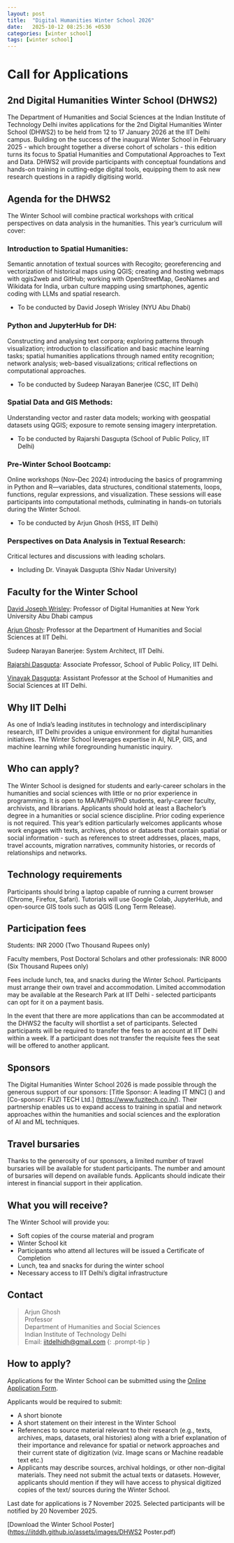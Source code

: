 ```yaml
---
layout: post
title:  "Digital Humanities Winter School 2026"
date:   2025-10-12 08:25:36 +0530
categories: [winter school]
tags: [winter school]
---
```


# Call for Applications
## 2nd Digital Humanities Winter School (DHWS2)

The Department of Humanities and Social Sciences at the Indian Institute of Technology Delhi invites applications for the 2nd Digital Humanities Winter School (DHWS2) to be held from 12 to 17 January 2026 at the IIT Delhi campus.
Building on the success of the inaugural Winter School in February 2025 - which brought together a diverse cohort of scholars - this edition turns its focus to Spatial Humanities and Computational Approaches to Text and Data. DHWS2 will provide participants with conceptual foundations and hands-on training in cutting-edge digital tools, equipping them to ask new research questions in a rapidly digitising world.

## Agenda for the DHWS2

The Winter School will combine practical workshops with critical perspectives on data analysis in the humanities. This year’s curriculum will cover:

### Introduction to Spatial Humanities: 
Semantic annotation of textual sources with Recogito; georeferencing and vectorization of historical maps using QGIS; creating and hosting webmaps with qgis2web and GitHub; working with OpenStreetMap, GeoNames and Wikidata  for India, urban culture mapping using smartphones, agentic coding with LLMs and spatial research.
* To be conducted by David Joseph Wrisley (NYU Abu Dhabi)

### Python and JupyterHub for DH: 
Constructing and analysing text corpora; exploring patterns through visualization; introduction to classification and basic machine learning tasks; spatial humanities applications through named entity recognition; network analysis; web-based visualizations; critical reflections on computational approaches.
* To be conducted by Sudeep Narayan Banerjee (CSC, IIT Delhi)

### Spatial Data and GIS Methods: 
Understanding vector and raster data models; working with geospatial datasets using QGIS; exposure to remote sensing imagery interpretation.
* To be conducted by Rajarshi Dasgupta (School of Public Policy, IIT Delhi)

### Pre-Winter School Bootcamp: 
Online workshops (Nov–Dec 2024) introducing the basics of programming in Python and R—variables, data structures, conditional statements, loops, functions, regular expressions, and visualization. These sessions will ease participants into computational methods, culminating in hands-on tutorials during the Winter School.
* To be conducted by Arjun Ghosh (HSS, IIT Delhi)

### Perspectives on Data Analysis in Textual Research: 
Critical lectures and discussions with leading scholars.
* Including Dr. Vinayak Dasgupta (Shiv Nadar University)


## Faculty for the Winter School

[David Joseph Wrisley](https://nyuad.nyu.edu/en/academics/divisions/arts-and-humanities/faculty/david-wrisley.html): Professor of Digital Humanities at New York University Abu Dhabi campus

[Arjun Ghosh](https://www.linkedin.com/in/arjun-ghosh-39b8a018/): Professor at the Department of Humanities and Social Sciences at IIT Delhi.

Sudeep Narayan Banerjee: System Architect, IIT Delhi.

[Rajarshi Dasgupta](https://spp.iitd.ac.in/faculty-profile/17): Associate Professor, School of Public Policy, IIT Delhi.

[Vinayak Dasgupta](https://snu.edu.in/faculty/vinayak-das-gupta/): Assistant Professor at the School of Humanities and Social Sciences at IIT Delhi.



## Why IIT Delhi

As one of India’s leading institutes in technology and interdisciplinary research, IIT Delhi provides a unique environment for digital humanities initiatives. The Winter School leverages expertise in AI, NLP, GIS, and machine learning while foregrounding humanistic inquiry.

## Who can apply?

The Winter School is designed for students and early-career scholars in the humanities and social sciences with little or no prior experience in programming. It is open to MA/MPhil/PhD students, early-career faculty, archivists, and librarians. Applicants should hold at least a Bachelor’s degree in a humanities or social science discipline. Prior coding experience is not required.
This year’s edition particularly welcomes applicants whose work engages with texts, archives, photos or datasets that contain spatial or social information - such as references to street addresses, places, maps, travel accounts, migration narratives, community histories, or records of relationships and networks.

## Technology requirements

Participants should bring a laptop capable of running a current browser (Chrome, Firefox, Safari). Tutorials will use Google Colab, JupyterHub, and open-source GIS tools such as QGIS (Long Term Release).

## Participation fees

Students: INR 2000 (Two Thousand Rupees only)

Faculty members, Post Doctoral Scholars and other professionals: INR 8000 (Six Thousand Rupees only)

Fees include lunch, tea, and snacks during the Winter School. Participants must arrange their own travel and accommodation. Limited accommodation may be available at the Research Park at IIT Delhi - selected participants can opt for it on a payment basis.

In the event that there are more applications than can be accommodated at the DHWS2 the faculty will shortlist a set of participants. Selected participants will be required to transfer the fees to an account at IIT Delhi within a week. If a participant does not transfer the requisite fees the seat will be offered to another applicant.

## Sponsors
The Digital Humanities Winter School 2026 is made possible through the generous support of our sponsors:
[Title Sponsor: A leading IT MNC] () and [Co-sponsor: FUZI TECH Ltd.] (https://www.fuzitech.co.in/).
Their partnership enables us to expand access to training in spatial and network approaches within the humanities and social sciences and the exploration of AI and ML techniques.

## Travel bursaries
Thanks to the generosity of our sponsors, a limited number of travel bursaries will be available for student participants. The number and amount of bursaries will depend on available funds. Applicants should indicate their interest in financial support in their application.

## What you will receive?
The Winter School will provide you:
* Soft copies of the course material and program
* Winter School kit
* Participants who attend all lectures will be issued a Certificate of Completion
* Lunch, tea and snacks for during the winter school
* Necessary access to IIT Delhi’s digital infrastructure


## Contact

> Arjun Ghosh<br>Professor<br>Department of Humanities and Social Sciences<br>Indian Institute of Technology Delhi<br>Email: iitdelhidh@gmail.com
{: .prompt-tip }


## How to apply?

Applications for the Winter School can be submitted using the [Online Application Form](https://docs.google.com/forms/d/e/1FAIpQLSffw4E2VAmvVW6Cvbqpe418ZIhusiuF2UqXPmz5BptSun_K-Q/viewform).

Applicants would be required to submit:
* A short bionote
* A short statement on their interest in the Winter School
* References to source material relevant to their research (e.g., texts, archives, maps, datasets, oral histories) along with a brief explanation of their importance and relevance for spatial or network approaches and their current state of digitization (viz. Image scans or Machine readable text etc.)
* Applicants may describe sources, archival holdings, or other non-digital materials. They need not submit the actual texts or datasets. However, applicants should mention if they will have access to physical digitized copies of the text/ sources during the Winter School.


Last date for applications is 7 November 2025.
Selected participants will be notified by 20 November 2025.

[Download the Winter School Poster](https://iitddh.github.io/assets/images/DHWS2 Poster.pdf)

